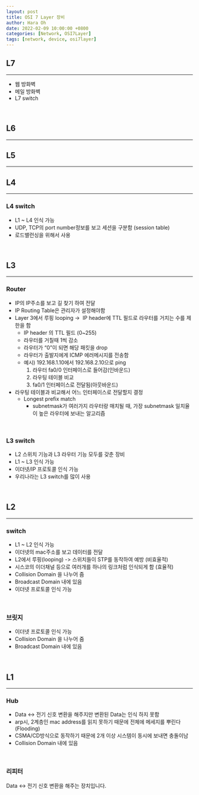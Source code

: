 ```yaml
---
layout: post
title: OSI 7 Layer 장비
author: Hara Oh
date: 2022-02-09 10:00:00 +0800
categories: [Network, OSI7Layer]
tags: [network, device, osi7layer]
---
```

## L7
---
- 웹 방화벽
- 메일 방화벽
- L7 switch
<br>

## L6
---
## L5
---
## L4
---
### L4 switch
- L1 ~ L4 인식 가능
- UDP, TCP의 port number정보를 보고 세션을 구분함 (session table)
- 로드밸런싱을 위해서 사용
<br>

## L3
---
### Router
- IP의 IP주소를 보고 길 찾기 하여 전달
- IP Routing Table은 관리자가 설정해야함
- Layer 3에서 루핑 looping ->  IP header에 TTL 필드로 라우터를 거치는 수를 제한을 함
    - IP header 의 TTL 필드 (0~255)
    - 라우터를 거칠때 1씩 감소
    - 라우터가 “0”이 되면 해당 패킷을 drop
    - 라우터가 출발지에게 ICMP 에러메시지를 전송함
    - 예시) 192.168.1.10에서 192.168.2.10으로 ping
        1. 라우터 fa0/0 인터페이스로 들어감(인바운드) 
        2. 라우팅 테이블 비교
        3. fa0/1 인터페이스로 전달됨(아웃바운드)
- 라우팅 테이블과 비교해서 어느 인터페이스로 전달할지 결정
    - Longest prefix match
        - subnetmask가 여러가지 라우터랑 매치될 때, 가장 subnetmask 일치율이 높은 라우터에 보내는 알고리즘
<br>

### L3 switch
- L2 스위치 기능과 L3 라우터 기능 모두를 갖춘 장비
- L1 ~ L3  인식 가능
- 이더넷/IP 프로토콜 인식 가능
- 우리나라는 L3 switch를 많이 사용
<br>

## L2
---
### switch
- L1 ~ L2 인식 가능
- 이더넷의 mac주소를 보고 데이터를 전달
- L2에서 루핑(looping) -> 스위치들이 STP를 동작하여 예방 (비효율적)
- 시스코의 이더채널 등으로 여러개를 하나의 링크처럼 인식되게 함 (효율적)
- Collision Domain 을 나누어 줌
- Broadcast Domain 내에 있음
- 이더넷 프로토콜 인식 가능
<br>

### 브릿지
- 이더넷 프로토콜 인식 가능
- Collision Domain 을 나누어 줌
- Broadcast Domain 내에 있음
<br>

## L1
---
### Hub
- Data <-> 전기 신호 변환을 해주지만 변환된 Data는 인식 하지 못함
- arp시, 2계층인 mac address를 읽지 못하기 때문에 전체에 메세지를 뿌린다(Flooding)
- CSMA/CD방식으로 동작하기 때문에 2개 이상 시스템이 동시에 보내면 충돌이남
- Collision Domain 내에 있음
<br>

### 리피터
Data <-> 전기 신호 변환을 해주는 장치입니다.